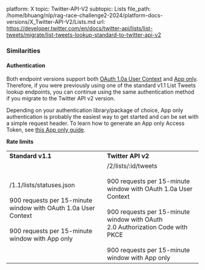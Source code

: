 platform: X
topic: Twitter-API-V2
subtopic: Lists
file_path: /home/bhuang/nlp/rag-race-challenge2-2024/platform-docs-versions/X_Twitter-API-V2/Lists.md
url: https://developer.twitter.com/en/docs/twitter-api/lists/list-tweets/migrate/list-tweets-lookup-standard-to-twitter-api-v2


### Similarities

#### **Authentication**

Both endpoint versions support both [OAuth 1.0a User Context](https://developer.twitter.com/content/developer-twitter/en/docs/authentication/oauth-1-0a) and [App only](https://developer.twitter.com/content/developer-twitter/en/docs/authentication/oauth-2-0). Therefore, if you were previously using one of the standard v1.1 List Tweets lookup endpoints, you can continue using the same authentication method if you migrate to the Twitter API v2 version.

Depending on your authentication library/package of choice, App only authentication is probably the easiest way to get started and can be set with a simple request header. To learn how to generate an App only Access Token, see [this App only guide](https://developer.twitter.com/en/docs/basics/authentication/overview/application-only).

**Rate limits**

|     |     |
| --- | --- |
| **Standard v1.1** | **Twitter API v2** |
| /1.1/lists/statuses.json<br><br>900 requests per 15-minute window with OAuth 1.0a User Context<br><br>900 requests per 15-minute window with App only | /2/lists/:id/tweets<br><br>900 requests per 15-minute window with OAuth 1.0a User Context<br><br>900 requests per 15-minute window with OAuth 2.0 Authorization Code with PKCE<br><br>900 requests per 15-minute window with App only |